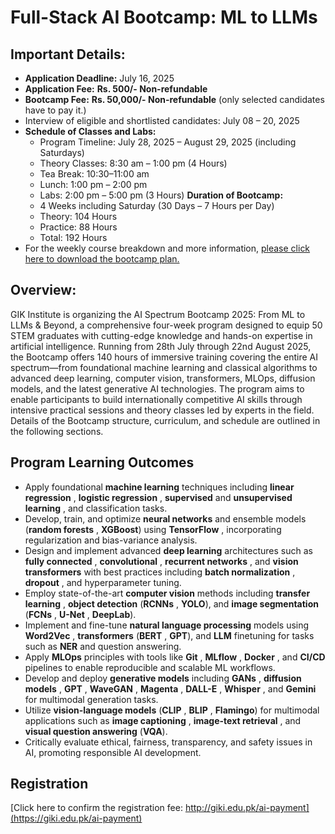 # Full-Stack AI Bootcamp: ML to LLMs
## **Important Details:**
  * **Application Deadline:** July 16, 2025
  * **Application Fee:** **Rs. 500/- Non-refundable**
  * **Bootcamp Fee:** **Rs. 50,000/- Non-refundable** (only selected candidates have to pay it.)
  * Interview of eligible and shortlisted candidates: July 08 – 20, 2025
  * **Schedule of Classes and Labs:**
    * Program Timeline: July 28, 2025 – August 29, 2025 (including Saturdays)
    * Theory Classes: 8:30 am – 1:00 pm (4 Hours)
    * Tea Break: 10:30–11:00 am
    * Lunch: 1:00 pm – 2:00 pm
    * Labs: 2:00 pm – 5:00 pm (3 Hours)
**Duration of Bootcamp:**
    * 4 Weeks including Saturday (30 Days – 7 Hours per Day)
    * Theory: 104 Hours
    * Practice: 88 Hours
    * Total: 192 Hours
  * For the weekly course breakdown and more information, [please click here to download the bootcamp plan.](https://giki.edu.pk/wp-content/uploads/2025/07/GIKI_BootCamp.pdf "GIKI bootcamp plan")


## **Overview:**
GIK Institute is organizing the AI Spectrum Bootcamp 2025: From ML to LLMs & Beyond, a comprehensive four-week program designed to equip 50 STEM graduates with cutting-edge knowledge and hands-on expertise in artificial intelligence. Running from 28th July through 22nd August 2025, the Bootcamp offers 140 hours of immersive training covering the entire AI spectrum—from foundational machine learning and classical algorithms to advanced deep learning, computer vision, transformers, MLOps, diffusion models, and the latest generative AI technologies. The program aims to enable participants to build internationally competitive AI skills through intensive practical sessions and theory classes led by experts in the field. Details of the Bootcamp structure, curriculum, and schedule are outlined in the following sections.
## **Program Learning Outcomes**
  * Apply foundational **machine learning** techniques including **linear regression** , **logistic regression** , **supervised** and **unsupervised learning** , and classification tasks.
  * Develop, train, and optimize **neural networks** and ensemble models (**random forests** , **XGBoost**) using **TensorFlow** , incorporating regularization and bias-variance analysis.
  * Design and implement advanced **deep learning** architectures such as **fully connected** , **convolutional** , **recurrent networks** , and **vision transformers** with best practices including **batch normalization** , **dropout** , and hyperparameter tuning.
  * Employ state-of-the-art **computer vision** methods including **transfer learning** , **object detection** (**RCNNs** , **YOLO**), and **image segmentation** (**FCNs** , **U-Net** , **DeepLab**).
  * Implement and fine-tune **natural language processing** models using **Word2Vec** , **transformers** (**BERT** , **GPT**), and **LLM** finetuning for tasks such as **NER** and question answering.
  * Apply **MLOps** principles with tools like **Git** , **MLflow** , **Docker** , and **CI/CD** pipelines to enable reproducible and scalable ML workflows.
  * Develop and deploy **generative models** including **GANs** , **diffusion models** , **GPT** , **WaveGAN** , **Magenta** , **DALL-E** , **Whisper** , and **Gemini** for multimodal generation tasks.
  * Utilize **vision-language models** (**CLIP** , **BLIP** , **Flamingo**) for multimodal applications such as **image captioning** , **image-text retrieval** , and **visual question answering** (**VQA**).
  * Critically evaluate ethical, fairness, transparency, and safety issues in AI, promoting responsible AI development.


## **Registration**
[Click here to confirm the registration fee: http://giki.edu.pk/ai-payment](https://giki.edu.pk/ai-payment)
